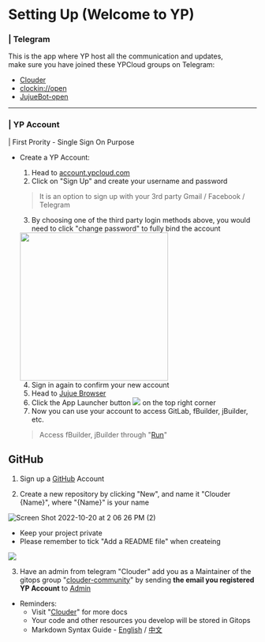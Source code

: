 # Setting Up (Welcome to YP)

### | Telegram
This is the app where YP host all the communication and updates,
<br>make sure you have joined these YPCloud groups on Telegram:
* [Clouder](https://t.me/clouder_open)
* [clockin://open](https://t.me/clockin_open)
* [JujueBot-open](https://t.me/jujuebot_open)

---
### | YP Account 
| First Prority - Single Sign On Purpose
* Create a YP Account:
    1. Head to [account.ypcloud.com](https://account.ypcloud.com/#/login)
    2. Click on "Sign Up" and create your username and password
     > It is an option to sign up with your 3rd party Gmail / Facebook / Telegram
    3. By choosing one of the third party login methods above, you would need to  click "change password" to fully bind the account
    <img src="https://i.imgur.com/TAbqWvv.png" width=300 height=300>
    
    4. Sign in again to confirm your new account
    5. Head to [Jujue Browser](https://jujue.app/browser)
    6. Click the App Launcher button ![](https://i.imgur.com/3eNN7Er.png) on the top right corner
    7. Now you can use your account to access GitLab, fBuilder, jBuilder, etc.
    > Access fBuilder, jBuilder through "[Run](https://run.ypcloud.com)"

## GitHub
1. Sign up a [GitHub](https://github.com/) Account

2. Create a new repository by clicking "New", and name it "Clouder {Name}", where "{Name}" is your name

![Screen Shot 2022-10-20 at 2 06 26 PM (2)](https://user-images.githubusercontent.com/116076967/196869079-d4530192-f94f-4b21-b71a-b1f82c982778.png)

* Keep your project private
* Please remember to tick "Add a README file" when createing 

![](https://user-images.githubusercontent.com/116076967/196868753-31a13eaf-49cb-4b70-a2b8-092bb94c9e74.png)

3. Have an admin from telegram "Clouder" add you as a Maintainer of the gitops group "[clouder-community](https://gitops.ypcloud.com/clouder/clouder-community)" by sending **the email you registered YP Account** to [Admin](https://t.me/EugeneYip1)

* Reminders: 
    * Visit "[Clouder](https://github.com/YPCloudInc/Clouder/)" for more docs
    * Your code and other resources you develop will be stored in Gitops
    * Markdown Syntax Guide - [English](https://www.markdownguide.org/basic-syntax/) / [中文](https://markdown.tw/) 

